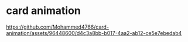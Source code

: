 # card animation



https://github.com/Mohammed4766/card-animation/assets/96448600/d4c3a8bb-b017-4aa2-ab12-ce5e7ebedab4

